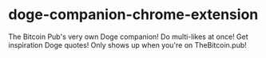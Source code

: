 # doge-companion-chrome-extension
The Bitcoin Pub's very own Doge companion! Do multi-likes at once! Get inspiration Doge quotes! Only shows up when you're on TheBitcoin.pub!
